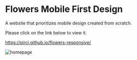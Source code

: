 # Flowers Mobile First Design
 
A website that prioritizes mobile design created from scratch.



Please click on the link below to view it.

https://pirci.github.io/flowers-responsive/

![homepage](https://user-images.githubusercontent.com/43238947/115607930-e352d880-a2e5-11eb-9c82-646f185b69fe.png)
